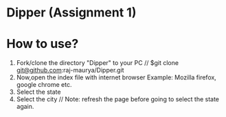 # Dipper (Assignment 1)

# How to use?
1. Fork/clone the directory "Dipper" to your PC // $git clone  git@github.com:raj-maurya/Dipper.git
2. Now,open the index file with internet browser Example: Mozilla firefox, google chrome etc.
3. Select the state
4. Select the city                               // Note: refresh the page before going to select the state again.
